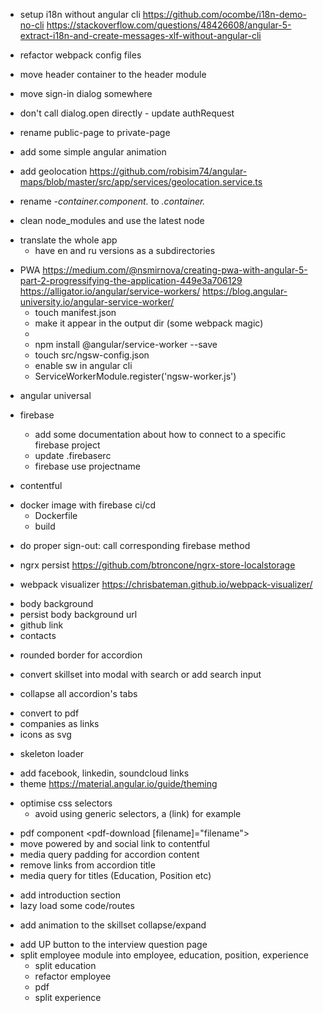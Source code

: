 + setup i18n without angular cli
    https://github.com/ocombe/i18n-demo-no-cli
    https://stackoverflow.com/questions/48426608/angular-5-extract-i18n-and-create-messages-xlf-without-angular-cli

- refactor webpack config files

+ move header container to the header module

+ move sign-in dialog somewhere

+ don't call dialog.open directly - update authRequest

+ rename public-page to private-page

+ add some simple angular animation

+ add geolocation
    https://github.com/robisim74/angular-maps/blob/master/src/app/services/geolocation.service.ts

+ rename *-container.component.* to *.container.*

+ clean node_modules and use the latest node

- translate the whole app
    - have en and ru versions as a subdirectories

+ PWA
https://medium.com/@nsmirnova/creating-pwa-with-angular-5-part-2-progressifying-the-application-449e3a706129
https://alligator.io/angular/service-workers/
https://blog.angular-university.io/angular-service-worker/
    + touch manifest.json
    + make it appear in the output dir (some webpack magic)
    +  <link rel="manifest" href="manifest.json">
    + npm install @angular/service-worker --save
    + touch src/ngsw-config.json
    + enable sw in angular cli
    + ServiceWorkerModule.register('ngsw-worker.js') 

- angular universal

+ firebase
    - add some documentation about how to connect to a specific firebase project
    - update .firebaserc
    - firebase use projectname

+ contentful

- docker image with firebase ci/cd
    - Dockerfile
    - build

+ do proper sign-out: call corresponding firebase method

+ ngrx persist
    https://github.com/btroncone/ngrx-store-localstorage

- webpack visualizer https://chrisbateman.github.io/webpack-visualizer/

+ body background
+ persist body background url
+ github link
+ contacts
- rounded border for accordion
+ convert skillset into modal with search or add search input 
- collapse all accordion's tabs
+ convert to pdf
+ companies as links
+ icons as svg
- skeleton loader
+ add facebook, linkedin, soundcloud links
+ theme
    https://material.angular.io/guide/theming
- optimise css selectors
    - avoid using generic selectors, a (link) for example 
    
+ pdf component <pdf-download [filename]="filename"><content/></pdf-download>
+ move powered by and social link to contentful
+ media query padding for accordion content  
+ remove links from accordion title
+ media query for titles (Education, Position etc)
- add introduction section
- lazy load some code/routes
+ add animation to the skillset collapse/expand
- add UP button to the interview question page
- split employee module into employee, education, position, experience
    + split education
    - refactor employee
    - pdf
    + split experience
